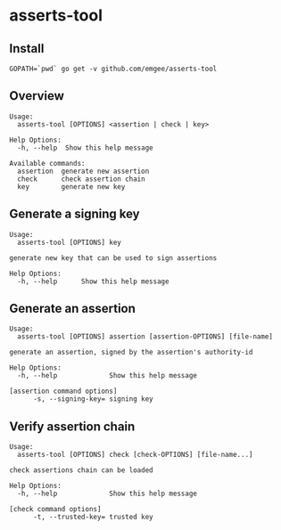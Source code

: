 # asserts-tool

## Install

```
GOPATH=`pwd` go get -v github.com/emgee/asserts-tool
```


## Overview

```
Usage:
  asserts-tool [OPTIONS] <assertion | check | key>

Help Options:
  -h, --help  Show this help message

Available commands:
  assertion  generate new assertion
  check      check assertion chain
  key        generate new key
```


## Generate a signing key

```
Usage:
  asserts-tool [OPTIONS] key

generate new key that can be used to sign assertions

Help Options:
  -h, --help      Show this help message
```


## Generate an assertion

```
Usage:
  asserts-tool [OPTIONS] assertion [assertion-OPTIONS] [file-name]

generate an assertion, signed by the assertion's authority-id

Help Options:
  -h, --help             Show this help message

[assertion command options]
      -s, --signing-key= signing key
```


## Verify assertion chain

```
Usage:
  asserts-tool [OPTIONS] check [check-OPTIONS] [file-name...]

check assertions chain can be loaded

Help Options:
  -h, --help             Show this help message

[check command options]
      -t, --trusted-key= trusted key
```
